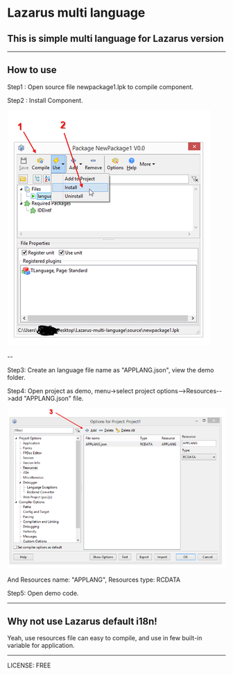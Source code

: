 # Lazarus multi language

## This is simple multi language for Lazarus version

---
## How to use

Step1 : Open source file newpackage1.lpk to compile component.

Step2 : Install Component.

![Install](./Lazarus-multi-language/images/install.png)

--

Step3: Create an language file name as "APPLANG.json", view the demo folder.


Step4: Open project as demo, menu->select project options-->Resources-->add "APPLANG.json" file.

![Import](./Lazarus-multi-language/images/import-json.png)

And Resources name: "APPLANG", Resources type: RCDATA

Step5: Open demo code.

----

## Why not use Lazarus default i18n!

Yeah, use resources file can easy to compile, and use in few built-in variable for application.

----

LICENSE: FREE
